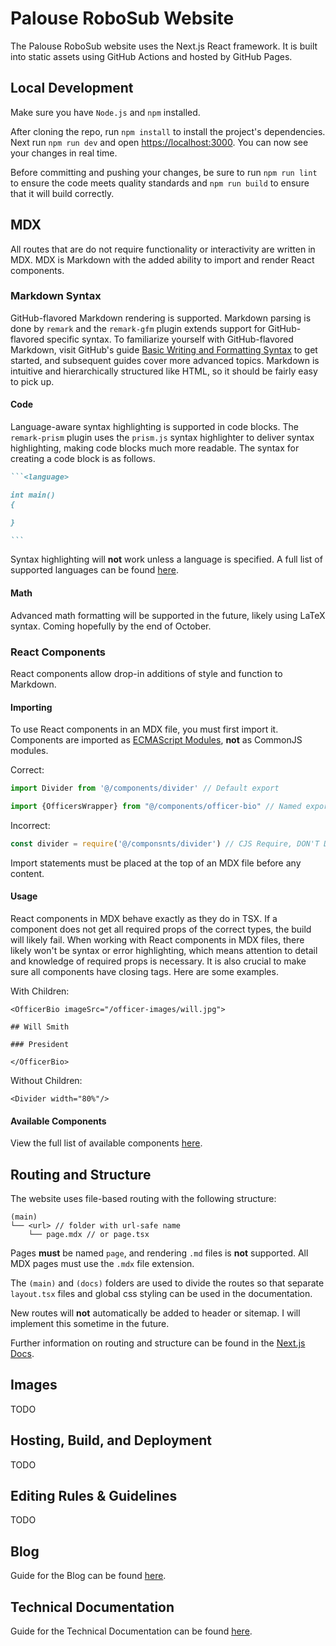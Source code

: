 # Palouse RoboSub Website

The Palouse RoboSub website uses the Next.js React framework. It is built into
static assets using GitHub Actions and hosted by GitHub Pages.

## Local Development

Make sure you have `Node.js` and `npm` installed.

After cloning the repo, run `npm install` to install the project's dependencies.
Next run `npm run dev` and open [https://localhost:3000](https://localhost:3000).
You can now see your changes in real time.

Before committing and pushing your changes, be sure to run `npm run lint` to ensure
the code meets quality standards and `npm run build` to ensure that it will build
correctly.

## MDX

All routes that are do not require functionality or interactivity are written in
MDX. MDX is Markdown with the added ability to import and render React components.

### Markdown Syntax

GitHub-flavored Markdown rendering is supported. Markdown parsing is done by `remark`
and the `remark-gfm` plugin extends support for GitHub-flavored specific syntax. To
familiarize yourself with GitHub-flavored Markdown, visit GitHub's guide
[Basic Writing and Formatting Syntax](https://docs.github.com/en/get-started/writing-on-github/getting-started-with-writing-and-formatting-on-github/basic-writing-and-formatting-syntax)
to get started, and subsequent guides cover more advanced topics. Markdown is
intuitive and hierarchically structured like HTML, so it should be fairly easy to
pick up.

#### Code

Language-aware syntax highlighting is supported in code blocks. The `remark-prism`
plugin uses the `prism.js` syntax highlighter to deliver syntax highlighting, making
code blocks much more readable. The syntax for creating a code block is as follows.

````markdown
```<language>

int main()
{

}

```
````

Syntax highlighting will **not** work unless a language is specified. A full list of supported
languages can be found [here](https://prismjs.com/#supported-languages).

#### Math

Advanced math formatting will be supported in the future, likely using LaTeX syntax.
Coming hopefully by the end of October.

### React Components

React components allow drop-in additions of style and function to Markdown.

#### Importing

To use React components in an MDX file, you must first import it. Components are imported as
[ECMAScript Modules](https://nodejs.org/api/esm.html#introduction), **not** as CommonJS modules.

Correct:
```typescript jsx
import Divider from '@/components/divider' // Default export
```

```typescript jsx
import {OfficersWrapper} from "@/components/officer-bio" // Named export
```

Incorrect:
```typescript jsx
const divider = require('@/componsnts/divider') // CJS Require, DON'T DO THIS
```

Import statements must be placed at the top of an MDX file before any content.

#### Usage

React components in MDX behave exactly as they do in TSX. If a component does not get
all required props of the correct types, the build will likely fail. When working with
React components in MDX files, there likely won't be syntax or error highlighting, which
means attention to detail and knowledge of required props is necessary. It is also crucial
to make sure all components have closing tags. Here are some examples.

With Children:
```mdxjs
<OfficerBio imageSrc="/officer-images/will.jpg">

## Will Smith

### President
  
</OfficerBio>
```

Without Children:
```mdxjs
<Divider width="80%"/>
```

#### Available Components

View the full list of available components [here](./react-components.md).

## Routing and Structure

The website uses file-based routing with the following structure:
```
(main)
└── <url> // folder with url-safe name
    └── page.mdx // or page.tsx
```

Pages **must** be named `page`, and rendering `.md` files is **not** supported.
All MDX pages must use the `.mdx` file extension.

The `(main)` and `(docs)` folders are used to divide the routes so that separate
`layout.tsx` files and global css styling can be used in the documentation.

New routes will **not** automatically be added to header or sitemap.
I will implement this sometime in the future.

Further information on routing and structure can be found in the
[Next.js Docs](https://nextjs.org/docs/app/getting-started/project-structure).

## Images

TODO

## Hosting, Build, and Deployment

TODO

## Editing Rules & Guidelines

TODO

## Blog

Guide for the Blog can be found [here](./blog.md).

## Technical Documentation

Guide for the Technical Documentation can be found [here](./tech-docs.md).